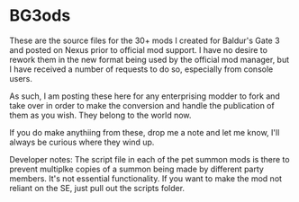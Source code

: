 # BG3ods
These are the source files for the 30+ mods I created for Baldur's Gate 3 and posted on Nexus prior to official mod support. I have no desire to rework them in the new format being used by the official mod manager, but I have received a number of requests to do so, especially from console users.

As such, I am posting these here for any enterprising modder to fork and take over in order to make the conversion and handle the publication of them as you wish. They belong to the world now.

If you do make anythiing from these, drop me a note and let me know, I'll always be curious where they wind up.

Developer notes: The script file in each of the pet summon mods is there to prevent multiplke copies of a summon being made by different party members. It's not essential functionality.  If you want to make the mod not reliant on the SE, just pull out the scripts folder.
